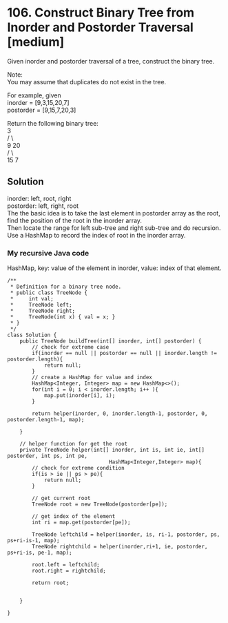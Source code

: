 # 106. Construct Binary Tree from Inorder and Postorder Traversal [medium]     
Given inorder and postorder traversal of a tree, construct the binary tree.     

Note:   
You may assume that duplicates do not exist in the tree.    

For example, given    
inorder = [9,3,15,20,7]    
postorder = [9,15,7,20,3]    

Return the following binary tree:       
    3   
   / \   
  9  20   
    /  \   
   15   7   


## Solution     
inorder: left, root, right     
postorder: left, right, root     
The the basic idea is to take the last element in postorder array as the root, find the position of the root in the inorder array.    
Then locate the range for left sub-tree and right sub-tree and do recursion. Use a HashMap to record the index of root in the inorder array.   

### My recursive Java code 
HashMap, key: value of the element in inorder, value: index of that element.      

```
/**
 * Definition for a binary tree node.
 * public class TreeNode {
 *     int val;
 *     TreeNode left;
 *     TreeNode right;
 *     TreeNode(int x) { val = x; }
 * }
 */
class Solution {
    public TreeNode buildTree(int[] inorder, int[] postorder) {
        // check for extreme case
        if(inorder == null || postorder == null || inorder.length != postorder.length){
            return null;
        }
        // create a HashMap for value and index
        HashMap<Integer, Integer> map = new HashMap<>();
        for(int i = 0; i < inorder.length; i++ ){
            map.put(inorder[i], i);
        }
        
        return helper(inorder, 0, inorder.length-1, postorder, 0, postorder.length-1, map);
        
    }
    
    // helper function for get the root
    private TreeNode helper(int[] inorder, int is, int ie, int[] postorder, int ps, int pe, 
                                 HashMap<Integer,Integer> map){
        // check for extreme condition
        if(is > ie || ps > pe){
            return null;
        }
        
        // get current root
        TreeNode root = new TreeNode(postorder[pe]);
        
        // get index of the element
        int ri = map.get(postorder[pe]);
        
        TreeNode leftchild = helper(inorder, is, ri-1, postorder, ps, ps+ri-is-1, map);
	    TreeNode rightchild = helper(inorder,ri+1, ie, postorder, ps+ri-is, pe-1, map);
	    
        root.left = leftchild;
	    root.right = rightchild;
	    
        return root;
        
        
    }
    
}

```













